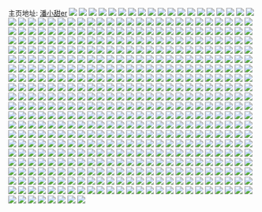 主页地址: [潘小甜er](https://weibo.com/u/5399020133) 
![](https://wx4.sinaimg.cn/mw2000/005TnJLTly1h9kzdwdzquj316o1kw4qp.jpg) 
![](https://wx4.sinaimg.cn/mw2000/005TnJLTly1h9kzbbnga6j321m21me83.jpg) 
![](https://wx4.sinaimg.cn/mw2000/005TnJLTly1h9kzdpvjz6j32571it7wj.jpg) 
![](https://wx4.sinaimg.cn/mw2000/005TnJLTly1h9kzcbu5i9j32031gtkjm.jpg) 
![](https://wx4.sinaimg.cn/mw2000/005TnJLTly1h9kz6komanj32yo1o07wi.jpg) 
![](https://wx4.sinaimg.cn/mw2000/005TnJLTly1h9kz9q8w9uj31ns1ns1kz.jpg) 
![](https://wx4.sinaimg.cn/mw2000/005TnJLTly1h9kz752svxj32yo1o0u0y.jpg) 
![](https://wx4.sinaimg.cn/mw2000/005TnJLTly1h9kz7ixnx0j32ph1iye82.jpg) 
![](https://wx4.sinaimg.cn/mw2000/005TnJLTly1h9kze3l0muj31mc25s1kx.jpg) 
![](https://wx4.sinaimg.cn/mw2000/005TnJLTly1h8ppavz1p6j31nj25yhdt.jpg) 
![](https://wx4.sinaimg.cn/mw2000/005TnJLTly1h8ppc4zzj4j31mc24y7wi.jpg) 
![](https://wx4.sinaimg.cn/mw2000/005TnJLTly1h8ppdkrw39j31mc25shdu.jpg) 
![](https://wx4.sinaimg.cn/mw2000/005TnJLTly1h8ppf0y4plj31jf2137wi.jpg) 
![](https://wx4.sinaimg.cn/mw2000/005TnJLTly1h7ryq3txh1j30mn0u444x.jpg) 
![](https://wx4.sinaimg.cn/mw2000/005TnJLTly1h6zfvh6uixj31mc25sqv5.jpg) 
![](https://wx4.sinaimg.cn/mw2000/005TnJLTly1h6zfvqr54ej30wi14mwel.jpg) 
![](https://wx4.sinaimg.cn/mw2000/005TnJLTly1h6zfvihvpyj30we15qjxv.jpg) 
![](https://wx4.sinaimg.cn/mw2000/005TnJLTly1h6zfvjrsv1j30uy159wl9.jpg) 
![](https://wx4.sinaimg.cn/mw2000/005TnJLTly1h6zfzs1padj31yc1m4x6p.jpg) 
![](https://wx4.sinaimg.cn/mw2000/005TnJLTly1h6zfvq4p93j31m72301kx.jpg) 
![](https://wx4.sinaimg.cn/mw2000/005TnJLTly1h6x03zdm3pj31mc25sgwu.jpg) 
![](https://wx4.sinaimg.cn/mw2000/005TnJLTly1h6x03nmjpdj32801o01ky.jpg) 
![](https://wx4.sinaimg.cn/mw2000/005TnJLTly1h6x04q42coj31mv1wxqv5.jpg) 
![](https://wx4.sinaimg.cn/mw2000/005TnJLTly1h6x04uue5oj31mc25snkc.jpg) 
![](https://wx4.sinaimg.cn/mw2000/005TnJLTly1h6rs5o6fdfj30zk12ygv6.jpg) 
![](https://wx4.sinaimg.cn/mw2000/005TnJLTly1h6rs5najakj31j32007dy.jpg) 
![](https://wx4.sinaimg.cn/mw2000/005TnJLTly1h54wvd4aorj31o029i4qr.jpg) 
![](https://wx4.sinaimg.cn/mw2000/005TnJLTly1h4q1b3h385j30u11hcqlm.jpg) 
![](https://wx4.sinaimg.cn/mw2000/005TnJLTly1h4q1ak3gyij30u01hck3p.jpg) 
![](https://wx4.sinaimg.cn/mw2000/005TnJLTly1h2p4ew55osj30u0140wq4.jpg) 
![](https://wx4.sinaimg.cn/mw2000/005TnJLTly1h2p4ex0f1oj31o023anpd.jpg) 
![](https://wx4.sinaimg.cn/mw2000/005TnJLTly1h2diesanv4j31hc0u0duu.jpg) 
![](https://wx4.sinaimg.cn/mw2000/005TnJLTly1h2dietzruuj30nv0x1tho.jpg) 
![](https://wx4.sinaimg.cn/mw2000/005TnJLTly1h1ivla5o67j31o02aynpd.jpg) 
![](https://wx4.sinaimg.cn/mw2000/005TnJLTly1h1ivlbtfnyj30tr17bwmn.jpg) 
![](https://wx4.sinaimg.cn/mw2000/005TnJLTly1h18e3hvx45j31jj1u07wh.jpg) 
![](https://wx4.sinaimg.cn/mw2000/005TnJLTly1h18e3g6v6jj31mf1k24qp.jpg) 
![](https://wx4.sinaimg.cn/mw2000/005TnJLTly1h108wp9s59j31mc25sb29.jpg) 
![](https://wx4.sinaimg.cn/mw2000/005TnJLTly1h0ui9v19sqj31h31suqv5.jpg) 
![](https://wx4.sinaimg.cn/mw2000/005TnJLTly1h0qmczfn7aj31mc25shdt.jpg) 
![](https://wx4.sinaimg.cn/mw2000/005TnJLTly1h0n0cjy8ofj31lo25s1kx.jpg) 
![](https://wx4.sinaimg.cn/mw2000/005TnJLTly1h0n0cp8a3sj31lw25s4oo.jpg) 
![](https://wx4.sinaimg.cn/mw2000/005TnJLTly1h0k49zfiiqj31mc25s1kx.jpg) 
![](https://wx4.sinaimg.cn/mw2000/005TnJLTly1h0k49t0ze9j31mc24kb29.jpg) 
![](https://wx4.sinaimg.cn/mw2000/005TnJLTly1h0jpnxynrvj30sg0lcjx5.jpg) 
![](https://wx4.sinaimg.cn/mw2000/005TnJLTly1gyqzqr3dldj31o0280kjl.jpg) 
![](https://wx4.sinaimg.cn/mw2000/005TnJLTly1gxznf5vaxkj31mc25shdt.jpg) 
![](https://wx4.sinaimg.cn/mw2000/005TnJLTly1gxznece7rvj31o0280b29.jpg) 
![](https://wx4.sinaimg.cn/mw2000/005TnJLTly1gxgszfjrr0j31mc25se81.jpg) 
![](https://wx4.sinaimg.cn/mw2000/005TnJLTly1gx4041pgdzj31mc25sb29.jpg) 
![](https://wx4.sinaimg.cn/mw2000/005TnJLTly1gx404azl8xj31mc25sb29.jpg) 
![](https://wx4.sinaimg.cn/mw2000/005TnJLTly1gx404myhq0j31o02804qq.jpg) 
![](https://wx4.sinaimg.cn/mw2000/005TnJLTly1gx403u2378j31o024lu0x.jpg) 
![](https://wx4.sinaimg.cn/mw2000/005TnJLTly1gwzeklg4sdj30ty1bw781.jpg) 
![](https://wx4.sinaimg.cn/mw2000/005TnJLTly1gwzekp13h3j31o0280b2a.jpg) 
![](https://wx4.sinaimg.cn/mw2000/005TnJLTly1gwzekrqmk8j32yo1o0u0y.jpg) 
![](https://wx4.sinaimg.cn/mw2000/005TnJLTly1gwzekvml0cj32yo1o0qv6.jpg) 
![](https://wx4.sinaimg.cn/mw2000/005TnJLTly1gw4bjipsu4j31o0280u0x.jpg) 
![](https://wx4.sinaimg.cn/mw2000/005TnJLTly1gw4bjfynupj326b1ki7wi.jpg) 
![](https://wx4.sinaimg.cn/mw2000/005TnJLTly1gvp7kvxkuqj61o01o04qp02.jpg) 
![](https://wx4.sinaimg.cn/mw2000/005TnJLTly1gvp7ltypq2j60u00fotal02.jpg) 
![](https://wx4.sinaimg.cn/mw2000/005TnJLTly1gv5gcuw9udj61mc25s7wh02.jpg) 
![](https://wx4.sinaimg.cn/mw2000/005TnJLTly1gv5gcvopqhj61mc25se8102.jpg) 
![](https://wx4.sinaimg.cn/mw2000/005TnJLTly1gv5gcwp9syj624x1mw1ky02.jpg) 
![](https://wx4.sinaimg.cn/mw2000/005TnJLTly1gv5gcu5gh8j60u00u0dky02.jpg) 
![](https://wx4.sinaimg.cn/mw2000/005TnJLTgy1guuyqio188j60u0140agb02.jpg) 
![](https://wx4.sinaimg.cn/mw2000/005TnJLTgy1guuyqkw3f4j61400u011u02.jpg) 
![](https://wx4.sinaimg.cn/mw2000/005TnJLTgy1guuyqn9qnjj60u00xm49202.jpg) 
![](https://wx4.sinaimg.cn/mw2000/005TnJLTgy1guuyqrk605j60u012x46202.jpg) 
![](https://wx4.sinaimg.cn/mw2000/005TnJLTgy1guuyqg244zj61400u0gxt02.jpg) 
![](https://wx4.sinaimg.cn/mw2000/005TnJLTgy1guuyqxabw5j60u00u07d102.jpg) 
![](https://wx4.sinaimg.cn/mw2000/005TnJLTgy1guuyqpz9ztj60u0140tk102.jpg) 
![](https://wx4.sinaimg.cn/mw2000/005TnJLTgy1guuyqttzdgj60u00u013902.jpg) 
![](https://wx4.sinaimg.cn/mw2000/005TnJLTgy1guuyqy7iodj60rt0rtabe02.jpg) 
![](https://wx4.sinaimg.cn/mw2000/005TnJLTly1gujd2bhanlj61gr1ypb2902.jpg) 
![](https://wx4.sinaimg.cn/mw2000/005TnJLTly1gudwmk27l4j61o02804qq02.jpg) 
![](https://wx4.sinaimg.cn/mw2000/005TnJLTly1gudwmltokgj60u01607e502.jpg) 
![](https://wx4.sinaimg.cn/mw2000/005TnJLTly1gudwmw6agzj61o0280b2a02.jpg) 
![](https://wx4.sinaimg.cn/mw2000/005TnJLTly1gudwmq5g1gj61o01o0u0x02.jpg) 
![](https://wx4.sinaimg.cn/mw2000/005TnJLTly1gudwmueo2kj62801o01ky02.jpg) 
![](https://wx4.sinaimg.cn/mw2000/005TnJLTly1gudwmziz0fj61400ty44c02.jpg) 
![](https://wx4.sinaimg.cn/mw2000/005TnJLTly1gudwu3oi4bj60u0140wre02.jpg) 
![](https://wx4.sinaimg.cn/mw2000/005TnJLTly1gudwmo4zl3j61o01m6x6p02.jpg) 
![](https://wx4.sinaimg.cn/mw2000/005TnJLTly1gudwmsgswhj61o01qzu0x02.jpg) 
![](https://wx4.sinaimg.cn/mw2000/005TnJLTly1gudx107q7sj614s14s1kx02.jpg) 
![](https://wx4.sinaimg.cn/mw2000/005TnJLTly1gudwmyzi3cj61o022p1ky02.jpg) 
![](https://wx4.sinaimg.cn/mw2000/005TnJLTly1gudwmhs6mbg60940944qs02.jpg) 
![](https://wx4.sinaimg.cn/mw2000/005TnJLTly1gtr41jhid0j61mp1jyb2902.jpg) 
![](https://wx4.sinaimg.cn/mw2000/005TnJLTly1gtpwagebncj324w1lo4qq.jpg) 
![](https://wx4.sinaimg.cn/mw2000/005TnJLTly1gtpwaal7u4j62xz23lhdv02.jpg) 
![](https://wx4.sinaimg.cn/mw2000/005TnJLTly1gtpwadcer5j61mc25skjl02.jpg) 
![](https://wx4.sinaimg.cn/mw2000/005TnJLTly1gtpwai124lj31vw1ev7wh.jpg) 
![](https://wx4.sinaimg.cn/mw2000/005TnJLTly1gtizij1sq5j31o01o07wh.jpg) 
![](https://wx4.sinaimg.cn/mw2000/005TnJLTly1gtizilqe34j31o01o0b29.jpg) 
![](https://wx4.sinaimg.cn/mw2000/005TnJLTly1gtiziqhuf2j31o0280x6q.jpg) 
![](https://wx4.sinaimg.cn/mw2000/005TnJLTly1gtiziv7d0mj31ke1keqv5.jpg) 
![](https://wx4.sinaimg.cn/mw2000/005TnJLTly1gtiziruw9ej317417c1df.jpg) 
![](https://wx4.sinaimg.cn/mw2000/005TnJLTly1gtf8fbwmd8j31hw22kkjl.jpg) 
![](https://wx4.sinaimg.cn/mw2000/005TnJLTly1gtf8ezilkgj31mc25shdt.jpg) 
![](https://wx4.sinaimg.cn/mw2000/005TnJLTly1gtf8f7dljsj31o023okjl.jpg) 
![](https://wx4.sinaimg.cn/mw2000/005TnJLTly1gtf8er6syvj31o0280qv5.jpg) 
![](https://wx4.sinaimg.cn/mw2000/005TnJLTly1gtcyctty05j323e1mte81.jpg) 
![](https://wx4.sinaimg.cn/mw2000/005TnJLTly1gtcycmayxfj32801o0x6p.jpg) 
![](https://wx4.sinaimg.cn/mw2000/005TnJLTly1gtcycaiuamj31o01rm7wh.jpg) 
![](https://wx4.sinaimg.cn/mw2000/005TnJLTly1gstdq6g0slj31mc25snpd.jpg) 
![](https://wx4.sinaimg.cn/mw2000/005TnJLTly1gsppu0gqamj61ld25zqv502.jpg) 
![](https://wx4.sinaimg.cn/mw2000/005TnJLTly1gsk81uax89j31mc25shdt.jpg) 
![](https://wx4.sinaimg.cn/mw2000/005TnJLTly1gs7iq9sz4lj32402tcnpd.jpg) 
![](https://wx4.sinaimg.cn/mw2000/005TnJLTly1gs7iqb5c7nj32402vdu0x.jpg) 
![](https://wx4.sinaimg.cn/mw2000/005TnJLTly1gs7iq8lxndj31w02iou0x.jpg) 
![](https://wx4.sinaimg.cn/mw2000/005TnJLTly1gs6vq9i8zcj31o01o0kis.jpg) 
![](https://wx4.sinaimg.cn/mw2000/005TnJLTly1grsgdkawpuj325s1mce81.jpg) 
![](https://wx4.sinaimg.cn/mw2000/005TnJLTly1grgxxqhoq0j31mc25s4qq.jpg) 
![](https://wx4.sinaimg.cn/mw2000/005TnJLTly1grgxxmurj4j31lu1zi1kx.jpg) 
![](https://wx4.sinaimg.cn/mw2000/005TnJLTly1grdfv7riwzj32bc1qiqo2.jpg) 
![](https://wx4.sinaimg.cn/mw2000/005TnJLTly1grdfvbajoxj32w4263wus.jpg) 
![](https://wx4.sinaimg.cn/mw2000/005TnJLTly1grdfv3xkn1j61o0281kjl02.jpg) 
![](https://wx4.sinaimg.cn/mw2000/005TnJLTly1grdfvo5zwuj31o0280x6p.jpg) 
![](https://wx4.sinaimg.cn/mw2000/005TnJLTly1grdfw1pnhyj32801o0e82.jpg) 
![](https://wx4.sinaimg.cn/mw2000/005TnJLTly1grdfwg1o7sj31o0280kjm.jpg) 
![](https://wx4.sinaimg.cn/mw2000/005TnJLTly1gr8tldmxotj32bb2rzkjm.jpg) 
![](https://wx4.sinaimg.cn/mw2000/005TnJLTly1gr8tlc2ighj31mc25sb29.jpg) 
![](https://wx4.sinaimg.cn/mw2000/005TnJLTly1gr8tlf2cvrj31mc25sb29.jpg) 
![](https://wx4.sinaimg.cn/mw2000/005TnJLTly1gr8tlgkc7lj31mc25shdt.jpg) 
![](https://wx4.sinaimg.cn/mw2000/005TnJLTly1gr7et9cku2j33402c0qv5.jpg) 
![](https://wx4.sinaimg.cn/mw2000/005TnJLTly1gr7ete6gx0j33402c01ky.jpg) 
![](https://wx4.sinaimg.cn/mw2000/005TnJLTly1gr5dgjk7coj30wi1kmtlt.jpg) 
![](https://wx4.sinaimg.cn/mw2000/005TnJLTly1gqp7jf8dusj33402c01ky.jpg) 
![](https://wx4.sinaimg.cn/mw2000/005TnJLTly1gqp7iqqg0ij32nx1ypngl.jpg) 
![](https://wx4.sinaimg.cn/mw2000/005TnJLTly1gqp7j1o6ddj33402c0x6p.jpg) 
![](https://wx4.sinaimg.cn/mw2000/005TnJLTly1gqiab63ls6j32172noqv5.jpg) 
![](https://wx4.sinaimg.cn/mw2000/005TnJLTly1gqiab92yq0j30sg0sgwle.jpg) 
![](https://wx4.sinaimg.cn/mw2000/005TnJLTly1gqiaauyhk6j30ms0mq77w.jpg) 
![](https://wx4.sinaimg.cn/mw2000/005TnJLTly1gq8zczp6utj31la23fu0x.jpg) 
![](https://wx4.sinaimg.cn/mw2000/005TnJLTly1gq8zd14n9hj30u00u0n28.jpg) 
![](https://wx4.sinaimg.cn/mw2000/005TnJLTly1gq8zcq87ezj31o01o0u0x.jpg) 
![](https://wx4.sinaimg.cn/mw2000/005TnJLTly1gq3djd71yzj32z41w2kjl.jpg) 
![](https://wx4.sinaimg.cn/mw2000/005TnJLTly1gq3dk2u7mej31mc25se81.jpg) 
![](https://wx4.sinaimg.cn/mw2000/005TnJLTly1gq3djg30gaj32wg1noe81.jpg) 
![](https://wx4.sinaimg.cn/mw2000/005TnJLTly1gq3djamrn3j33402c04qq.jpg) 
![](https://wx4.sinaimg.cn/mw2000/005TnJLTly1gq3djh0wlvj30wi0rhjrn.jpg) 
![](https://wx4.sinaimg.cn/mw2000/005TnJLTly1gq3djiwwpbj32z41vye81.jpg) 
![](https://wx4.sinaimg.cn/mw2000/005TnJLTly1gq3djn4wtij33402c0hdt.jpg) 
![](https://wx4.sinaimg.cn/mw2000/005TnJLTly1gq3dk0str2j31mc25sx6p.jpg) 
![](https://wx4.sinaimg.cn/mw2000/005TnJLTly1gq3dk3y7rkj31kt1kt1kx.jpg) 
![](https://wx4.sinaimg.cn/mw2000/005TnJLTly1gq2woxviihj30tu103wl5.jpg) 
![](https://wx4.sinaimg.cn/mw2000/005TnJLTly1gpx0wrc227j32801o07wi.jpg) 
![](https://wx4.sinaimg.cn/mw2000/005TnJLTly1gpx0x6yaz7j32801o0x6q.jpg) 
![](https://wx4.sinaimg.cn/mw2000/005TnJLTly1gpx0xjxaocj32801o0kjm.jpg) 
![](https://wx4.sinaimg.cn/mw2000/005TnJLTly1gpkrsboiflj31mc25s1kx.jpg) 
![](https://wx4.sinaimg.cn/mw2000/005TnJLTly1gpgyh3gto1j31hp1zz7wh.jpg) 
![](https://wx4.sinaimg.cn/mw2000/005TnJLTly1gpgygvnwu1j30wi1yck2o.jpg) 
![](https://wx4.sinaimg.cn/mw2000/005TnJLTly1gpbnfrmsr1j31o0280hdt.jpg) 
![](https://wx4.sinaimg.cn/mw2000/005TnJLTly1gpbnfowod9j30rv0ulwjj.jpg) 
![](https://wx4.sinaimg.cn/mw2000/005TnJLTly1gpbnfsxh5vj31o0280qv5.jpg) 
![](https://wx4.sinaimg.cn/mw2000/005TnJLTly1gpbnfok416j30r60t47cb.jpg) 
![](https://wx4.sinaimg.cn/mw2000/005TnJLTly1gpbnfurjprj31kj1ine81.jpg) 
![](https://wx4.sinaimg.cn/mw2000/005TnJLTly1gpbnfo4gqtj30t30sjgvc.jpg) 
![](https://wx4.sinaimg.cn/mw2000/005TnJLTly1gpbnftsfkoj31ie1m47wh.jpg) 
![](https://wx4.sinaimg.cn/mw2000/005TnJLTly1gpbnfpfqxxj31yt2bb7wh.jpg) 
![](https://wx4.sinaimg.cn/mw2000/005TnJLTly1gpbnfvkeb5j31it1nzb29.jpg) 
![](https://wx4.sinaimg.cn/mw2000/005TnJLTly1gp7olyjlk2j31mc25shdt.jpg) 
![](https://wx4.sinaimg.cn/mw2000/005TnJLTly1gp7olzw65ej33402c0hdu.jpg) 
![](https://wx4.sinaimg.cn/mw2000/005TnJLTly1gp7olz1qbpj30wh1ljtpu.jpg) 
![](https://wx4.sinaimg.cn/mw2000/005TnJLTly1gp3d9buifbj31o0233b29.jpg) 
![](https://wx4.sinaimg.cn/mw2000/005TnJLTly1gp3d9anzybj32yo1o0x6q.jpg) 
![](https://wx4.sinaimg.cn/mw2000/005TnJLTly1gp1t910nddj30wi1ebqec.jpg) 
![](https://wx4.sinaimg.cn/mw2000/005TnJLTly1gozhk0x0eij31o01o0x6p.jpg) 
![](https://wx4.sinaimg.cn/mw2000/005TnJLTly1gozhk29dqvj31o01o0qv5.jpg) 
![](https://wx4.sinaimg.cn/mw2000/005TnJLTly1goycn8y7r7j31o01o07wi.jpg) 
![](https://wx4.sinaimg.cn/mw2000/005TnJLTly1goycnanp9jj31o01o0b2a.jpg) 
![](https://wx4.sinaimg.cn/mw2000/005TnJLTly1goswnhaiq9j31400u07hp.jpg) 
![](https://wx4.sinaimg.cn/mw2000/005TnJLTly1goswnjc66oj30u00u07dj.jpg) 
![](https://wx4.sinaimg.cn/mw2000/005TnJLTly1goswnjtw15j31400u0n9g.jpg) 
![](https://wx4.sinaimg.cn/mw2000/005TnJLTly1goswnivqb8j31o02801ky.jpg) 
![](https://wx4.sinaimg.cn/mw2000/005TnJLTly1goswnkrcrjj31mc24je81.jpg) 
![](https://wx4.sinaimg.cn/mw2000/005TnJLTly1goswngom5cj31kt23se81.jpg) 
![](https://wx4.sinaimg.cn/mw2000/005TnJLTly1go2hfx6yddj31ka1kab2a.jpg) 
![](https://wx4.sinaimg.cn/mw2000/005TnJLTly1go2hftg7s8j31o01o0x6q.jpg) 
![](https://wx4.sinaimg.cn/mw2000/005TnJLTly1go2hfotemyj31mx1mxx6p.jpg) 
![](https://wx4.sinaimg.cn/mw2000/005TnJLTly1go2hg0lmauj30tv117gz3.jpg) 
![](https://wx4.sinaimg.cn/mw2000/005TnJLTly1go2hg2oa1gj31jk1epqtq.jpg) 
![](https://wx4.sinaimg.cn/mw2000/005TnJLTly1go2hfzgrbjj31o01o07wh.jpg) 
![](https://wx4.sinaimg.cn/mw2000/005TnJLTly1go1vhdckbrj30u014045i.jpg) 
![](https://wx4.sinaimg.cn/mw2000/005TnJLTly1gnyghopo6vj31o01o04qq.jpg) 
![](https://wx4.sinaimg.cn/mw2000/005TnJLTly1gnxp67hkq4j33402c0k6q.jpg) 
![](https://wx4.sinaimg.cn/mw2000/005TnJLTly1gnxp69cmrzj30vc15snbs.jpg) 
![](https://wx4.sinaimg.cn/mw2000/005TnJLTly1gnxp66hu22j30tz11dtph.jpg) 
![](https://wx4.sinaimg.cn/mw2000/005TnJLTly1gnxp6bzqz7j33402c0x6p.jpg) 
![](https://wx4.sinaimg.cn/mw2000/005TnJLTly1gnudz4z7esj31o01o0kjm.jpg) 
![](https://wx4.sinaimg.cn/mw2000/005TnJLTly1gnudyztkx7j30uj0moaoo.jpg) 
![](https://wx4.sinaimg.cn/mw2000/005TnJLTly1gnudzauczuj31o0280u0y.jpg) 
![](https://wx4.sinaimg.cn/mw2000/005TnJLTly1gnu853opxsj32c03404qr.jpg) 
![](https://wx4.sinaimg.cn/mw2000/005TnJLTly1gnu84q1m7sj32c03404qr.jpg) 
![](https://wx4.sinaimg.cn/mw2000/005TnJLTly1gnu850n75tj32c0340u0x.jpg) 
![](https://wx4.sinaimg.cn/mw2000/005TnJLTly1gnu84sxbczj32c03401ky.jpg) 
![](https://wx4.sinaimg.cn/mw2000/005TnJLTly1gnu854vdvgj32ws26c4qq.jpg) 
![](https://wx4.sinaimg.cn/mw2000/005TnJLTly1gnu84va4w8j32c0340hdt.jpg) 
![](https://wx4.sinaimg.cn/mw2000/005TnJLTly1gnu84y2thaj333y26de82.jpg) 
![](https://wx4.sinaimg.cn/mw2000/005TnJLTly1gnu85d1i3ij32801o0npe.jpg) 
![](https://wx4.sinaimg.cn/mw2000/005TnJLTly1gnu855pduwj30ri0llq3m.jpg) 
![](https://wx4.sinaimg.cn/mw2000/005TnJLTly1gntuquhyswj33402c0npe.jpg) 
![](https://wx4.sinaimg.cn/mw2000/005TnJLTly1gntuqwst1dj33402c0e82.jpg) 
![](https://wx4.sinaimg.cn/mw2000/005TnJLTly1gntuqz7doej30u00xx0z5.jpg) 
![](https://wx4.sinaimg.cn/mw2000/005TnJLTly1gntur0d0s7j32801o0e82.jpg) 
![](https://wx4.sinaimg.cn/mw2000/005TnJLTly1gntur1by30j33402c01kx.jpg) 
![](https://wx4.sinaimg.cn/mw2000/005TnJLTly1gntur4rb9uj33402c07wi.jpg) 
![](https://wx4.sinaimg.cn/mw2000/005TnJLTly1gntur80hwjj33402c0b2a.jpg) 
![](https://wx4.sinaimg.cn/mw2000/005TnJLTly1gnturabogsj33402c0e82.jpg) 
![](https://wx4.sinaimg.cn/mw2000/005TnJLTly1gnturco3xgj30u0140488.jpg) 
![](https://wx4.sinaimg.cn/mw2000/005TnJLTly1gnqzu8wh01j32c0340hbv.jpg) 
![](https://wx4.sinaimg.cn/mw2000/005TnJLTly1gnr01rtvykj30tz0iqgrz.jpg) 
![](https://wx4.sinaimg.cn/mw2000/005TnJLTgy1gnpg6m46qwj33402c0kjm.jpg) 
![](https://wx4.sinaimg.cn/mw2000/005TnJLTgy1gnpg6kohqzj30vc15stma.jpg) 
![](https://wx4.sinaimg.cn/mw2000/005TnJLTgy1gnpg6qvxphj33402c0kjl.jpg) 
![](https://wx4.sinaimg.cn/mw2000/005TnJLTgy1gnpgdzrpuej32801o07wi.jpg) 
![](https://wx4.sinaimg.cn/mw2000/005TnJLTgy1gnpgdyextpj32801o07wi.jpg) 
![](https://wx4.sinaimg.cn/mw2000/005TnJLTgy1gnpgdx61g4j32801o07wi.jpg) 
![](https://wx4.sinaimg.cn/mw2000/005TnJLTgy1gnpge0u927j32801o0b2a.jpg) 
![](https://wx4.sinaimg.cn/mw2000/005TnJLTgy1gnpg6l4xh4j30vc13zk2i.jpg) 
![](https://wx4.sinaimg.cn/mw2000/005TnJLTgy1gnpgil57wej33402c0x6p.jpg) 
![](https://wx4.sinaimg.cn/mw2000/005TnJLTgy1gnom19k0dxj33402c04qq.jpg) 
![](https://wx4.sinaimg.cn/mw2000/005TnJLTgy1gnom17sqy5j322x1kq4qr.jpg) 
![](https://wx4.sinaimg.cn/mw2000/005TnJLTgy1gnom15k78oj31o0280x6p.jpg) 
![](https://wx4.sinaimg.cn/mw2000/005TnJLTgy1gnom16dly2j321c1ndnpd.jpg) 
![](https://wx4.sinaimg.cn/mw2000/005TnJLTgy1gno4iuua18j30vc15stq3.jpg) 
![](https://wx4.sinaimg.cn/mw2000/005TnJLTgy1gno4itf8wnj31o02807wi.jpg) 
![](https://wx4.sinaimg.cn/mw2000/005TnJLTgy1gno4iw60zdj32yb2ddb2a.jpg) 
![](https://wx4.sinaimg.cn/mw2000/005TnJLTly1gnjtxzxz5kj30vc15s4ib.jpg) 
![](https://wx4.sinaimg.cn/mw2000/005TnJLTly1gnjtylw275j33402c07wk.jpg) 
![](https://wx4.sinaimg.cn/mw2000/005TnJLTly1gnjtymdz8nj30vc15s19p.jpg) 
![](https://wx4.sinaimg.cn/mw2000/005TnJLTly1gnjtynnhiyj33402c0qv6.jpg) 
![](https://wx4.sinaimg.cn/mw2000/005TnJLTly1gnjtykg8bmj325a1iu4qq.jpg) 
![](https://wx4.sinaimg.cn/mw2000/005TnJLTly1gnjtyjd7r7j32801o0hdv.jpg) 
![](https://wx4.sinaimg.cn/mw2000/005TnJLTgy1gne4tntqv8j33402c0e84.jpg) 
![](https://wx4.sinaimg.cn/mw2000/005TnJLTgy1gne4tr2p0sj31mc25sb2a.jpg) 
![](https://wx4.sinaimg.cn/mw2000/005TnJLTgy1gne4tsunxyj32801o0b2a.jpg) 
![](https://wx4.sinaimg.cn/mw2000/005TnJLTgy1gne4trsyfmj32801o0npd.jpg) 
![](https://wx4.sinaimg.cn/mw2000/005TnJLTgy1gndoikzbuvj33402c0hdv.jpg) 
![](https://wx4.sinaimg.cn/mw2000/005TnJLTgy1gndoj0ju29j31mc25s4qq.jpg) 
![](https://wx4.sinaimg.cn/mw2000/005TnJLTgy1gndoiopvohj33402c0e83.jpg) 
![](https://wx4.sinaimg.cn/mw2000/005TnJLTgy1gndois1lsfj32801o0npe.jpg) 
![](https://wx4.sinaimg.cn/mw2000/005TnJLTgy1gndoisj1dwj30u01sygn0.jpg) 
![](https://wx4.sinaimg.cn/mw2000/005TnJLTgy1gndoij5uquj32801o0b2a.jpg) 
![](https://wx4.sinaimg.cn/mw2000/005TnJLTgy1gnbur2zldjj31mc25sqv5.jpg) 
![](https://wx4.sinaimg.cn/mw2000/005TnJLTgy1gnbur4nqamj32801o0b2a.jpg) 
![](https://wx4.sinaimg.cn/mw2000/005TnJLTgy1gnbib4lqaaj33402c01ky.jpg) 
![](https://wx4.sinaimg.cn/mw2000/005TnJLTgy1gnbib8y95hj32yk297u0z.jpg) 
![](https://wx4.sinaimg.cn/mw2000/005TnJLTgy1gnbib1d1k4j32842bzu0x.jpg) 
![](https://wx4.sinaimg.cn/mw2000/005TnJLTgy1gnatx6fi09j32801o04qq.jpg) 
![](https://wx4.sinaimg.cn/mw2000/005TnJLTgy1gnatxbauduj32801o0hdu.jpg) 
![](https://wx4.sinaimg.cn/mw2000/005TnJLTgy1gnatx4uan8j31lm20z4qq.jpg) 
![](https://wx4.sinaimg.cn/mw2000/005TnJLTgy1gnatx92r0nj32801o0kjm.jpg) 
![](https://wx4.sinaimg.cn/mw2000/005TnJLTgy1gn8zcm9o25j33402c01kx.jpg) 
![](https://wx4.sinaimg.cn/mw2000/005TnJLTgy1gn8zcjr58dj33402c0u0x.jpg) 
![](https://wx4.sinaimg.cn/mw2000/005TnJLTgy1gn8zcogk9yj33402c07wi.jpg) 
![](https://wx4.sinaimg.cn/mw2000/005TnJLTgy1gn8zcqeuuvj31ji1jiu0y.jpg) 
![](https://wx4.sinaimg.cn/mw2000/005TnJLTgy1gn2rsdf042j328b1o8hdt.jpg) 
![](https://wx4.sinaimg.cn/mw2000/005TnJLTgy1gn2rsfhohlj31ng2h6u0y.jpg) 
![](https://wx4.sinaimg.cn/mw2000/005TnJLTgy1gn2rsc67u6j31gg1gg7qd.jpg) 
![](https://wx4.sinaimg.cn/mw2000/005TnJLTgy1gn2rshsueej32yg2b2b2c.jpg) 
![](https://wx4.sinaimg.cn/mw2000/005TnJLTgy1gn2rsl8krvj33402c01l1.jpg) 
![](https://wx4.sinaimg.cn/mw2000/005TnJLTgy1gn2rsnbogrj32zl2bnx6q.jpg) 
![](https://wx4.sinaimg.cn/mw2000/005TnJLTgy1gn2rsq12tgj30wi1yckjq.jpg) 
![](https://wx4.sinaimg.cn/mw2000/005TnJLTgy1gn2rsqqvdwj30sn0p077m.jpg) 
![](https://wx4.sinaimg.cn/mw2000/005TnJLTgy1gn2rsr7nxij30u00u0769.jpg) 
![](https://wx4.sinaimg.cn/mw2000/005TnJLTgy1gn0fq0hk32j31mc25su0y.jpg) 
![](https://wx4.sinaimg.cn/mw2000/005TnJLTgy1gn0fq4bstoj33402c07wj.jpg) 
![](https://wx4.sinaimg.cn/mw2000/005TnJLTgy1gn0fpplk5fj330h2ae7wk.jpg) 
![](https://wx4.sinaimg.cn/mw2000/005TnJLTgy1gn0fpyfgy4j33402c0qv7.jpg) 
![](https://wx4.sinaimg.cn/mw2000/005TnJLTgy1gn0fps5lt1j33402c07wl.jpg) 
![](https://wx4.sinaimg.cn/mw2000/005TnJLTgy1gn0fptfm6oj31d72m4kjl.jpg) 
![](https://wx4.sinaimg.cn/mw2000/005TnJLTgy1gn0fpvmm54j33402c0e82.jpg) 
![](https://wx4.sinaimg.cn/mw2000/005TnJLTgy1gn0fpmisvoj32c0340qv5.jpg) 
![](https://wx4.sinaimg.cn/mw2000/005TnJLTgy1gn0fq2bk5gj33402c04qr.jpg) 
![](https://wx4.sinaimg.cn/mw2000/005TnJLTgy1gmwlyvslfkj31o02807wj.jpg) 
![](https://wx4.sinaimg.cn/mw2000/005TnJLTgy1gmwlz0jy6xj33402c0hdt.jpg) 
![](https://wx4.sinaimg.cn/mw2000/005TnJLTgy1gmwlzd9s3xj33402c01kz.jpg) 
![](https://wx4.sinaimg.cn/mw2000/005TnJLTgy1gmwlzh7vouj32qc2161kx.jpg) 
![](https://wx4.sinaimg.cn/mw2000/005TnJLTgy1gmwlziz6bej33402c04qp.jpg) 
![](https://wx4.sinaimg.cn/mw2000/005TnJLTgy1gmwlyl2kg1j31mc25shdu.jpg) 
![](https://wx4.sinaimg.cn/mw2000/005TnJLTgy1gmunjh3szqj330m28z4qr.jpg) 
![](https://wx4.sinaimg.cn/mw2000/005TnJLTgy1gmunjvkkfsj33402c0hdx.jpg) 
![](https://wx4.sinaimg.cn/mw2000/005TnJLTgy1gmunk4sd2kj32uf23dn9i.jpg) 
![](https://wx4.sinaimg.cn/mw2000/005TnJLTgy1gmunjm2cxpj33402c0npg.jpg) 
![](https://wx4.sinaimg.cn/mw2000/005TnJLTgy1gmunjb8upcj33402c01l0.jpg) 
![](https://wx4.sinaimg.cn/mw2000/005TnJLTgy1gmunjqvz3dj33402c0nph.jpg) 
![](https://wx4.sinaimg.cn/mw2000/005TnJLTgy1gmunk1i0dqj32z623a4qs.jpg) 
![](https://wx4.sinaimg.cn/mw2000/005TnJLTgy1gmunkeux88j33402c0qv6.jpg) 
![](https://wx4.sinaimg.cn/mw2000/005TnJLTgy1gmunjdupx1j31ge25sb2a.jpg) 
![](https://wx4.sinaimg.cn/mw2000/005TnJLTgy1gmtd985ss0j325s1fu4pf.jpg) 
![](https://wx4.sinaimg.cn/mw2000/005TnJLTgy1gmtd9736z2j334022ohdv.jpg) 
![](https://wx4.sinaimg.cn/mw2000/005TnJLTgy1gmtd99k6lbj325s1fu7wh.jpg) 
![](https://wx4.sinaimg.cn/mw2000/005TnJLTgy1gmtd9adm8yj32pf3401kx.jpg) 
![](https://wx4.sinaimg.cn/mw2000/005TnJLTgy1gmscsa9mpyj31qh2bbnpd.jpg) 
![](https://wx4.sinaimg.cn/mw2000/005TnJLTgy1gmscs3c5epj33333334qr.jpg) 
![](https://wx4.sinaimg.cn/mw2000/005TnJLTly1gmrj3cbmj0j32c0340hdu.jpg) 
![](https://wx4.sinaimg.cn/mw2000/005TnJLTly1gmn56mryvqj32io1w0b29.jpg) 
![](https://wx4.sinaimg.cn/mw2000/005TnJLTly1gmn56qnyomj32io1w0hdt.jpg) 
![](https://wx4.sinaimg.cn/mw2000/005TnJLTly1gml6ude1zkj31461461kx.jpg) 
![](https://wx4.sinaimg.cn/mw2000/005TnJLTly1gml6ug36noj31hc1z44qq.jpg) 
![](https://wx4.sinaimg.cn/mw2000/005TnJLTly1gmk4v3atuzj32pc21bkjl.jpg) 
![](https://wx4.sinaimg.cn/mw2000/005TnJLTly1gmk4v4qdgcj32io1sob29.jpg) 
![](https://wx4.sinaimg.cn/mw2000/005TnJLTly1gmk4v6gb52j31up2iohdu.jpg) 
![](https://wx4.sinaimg.cn/mw2000/005TnJLTly1gmhx82xf11j32bc2b41ky.jpg) 
![](https://wx4.sinaimg.cn/mw2000/005TnJLTly1gmhx866xsxj33342bcqv6.jpg) 
![](https://wx4.sinaimg.cn/mw2000/005TnJLTly1gmhx80uq3lj32io1tqu0x.jpg) 
![](https://wx4.sinaimg.cn/mw2000/005TnJLTly1gmhx7zvxc7j32vo25khdt.jpg) 
![](https://wx4.sinaimg.cn/mw2000/005TnJLTly1gmhx84ralkj31hc1z4e82.jpg) 
![](https://wx4.sinaimg.cn/mw2000/005TnJLTly1gmhx811h0fj31w0230b29.jpg) 
![](https://wx4.sinaimg.cn/mw2000/005TnJLTly1gmhx8552a1j33342bce82.jpg) 
![](https://wx4.sinaimg.cn/mw2000/005TnJLTly1gmhx85qwkej329k30oqv6.jpg) 
![](https://wx4.sinaimg.cn/mw2000/005TnJLTly1gmhx870eclj33342bcx6q.jpg) 
![](https://wx4.sinaimg.cn/mw2000/005TnJLTly1gmex469kfrj32wz20n1ky.jpg) 
![](https://wx4.sinaimg.cn/mw2000/005TnJLTly1gmex9djn7rj32xe21ru0y.jpg) 
![](https://wx4.sinaimg.cn/mw2000/005TnJLTly1gmex9bfbcaj32bc334e83.jpg) 
![](https://wx4.sinaimg.cn/mw2000/005TnJLTly1gmex48pg7wj32io1w01kx.jpg) 
![](https://wx4.sinaimg.cn/mw2000/005TnJLTly1gmexbojr18j31jk0v9x6p.jpg) 
![](https://wx4.sinaimg.cn/mw2000/005TnJLTly1gmbz92kt7vj315e0xjk2h.jpg) 
![](https://wx4.sinaimg.cn/mw2000/005TnJLTly1gmbz9angm0j31up2io1ky.jpg) 
![](https://wx4.sinaimg.cn/mw2000/005TnJLTly1gmbz99z0s8j315o15ou0x.jpg) 
![](https://wx4.sinaimg.cn/mw2000/005TnJLTly1gmbz982tg3j32io1w0kjl.jpg) 
![](https://wx4.sinaimg.cn/mw2000/005TnJLTly1gmbz9amplsj31w02iob2a.jpg) 
![](https://wx4.sinaimg.cn/mw2000/005TnJLTly1gmbz99qknmj32io1w01kx.jpg) 
![](https://wx4.sinaimg.cn/mw2000/005TnJLTly1gmbz9ah1eaj31hc1z4x6p.jpg) 
![](https://wx4.sinaimg.cn/mw2000/005TnJLTly1gmbz9azigej315o15o1ky.jpg) 
![](https://wx4.sinaimg.cn/mw2000/005TnJLTly1gmbz9bj7bdj31w02fqqv6.jpg) 
![](https://wx4.sinaimg.cn/mw2000/005TnJLTgy1gm9tkhb8djj31t72f0b2a.jpg) 
![](https://wx4.sinaimg.cn/mw2000/005TnJLTgy1gm9tkn0f4mj32dz1phnpf.jpg) 
![](https://wx4.sinaimg.cn/mw2000/005TnJLTgy1gm9ts3bwsxj32io1w0x6r.jpg) 
![](https://wx4.sinaimg.cn/mw2000/005TnJLTgy1gm9tkp2pu0j315o15o4qp.jpg) 
![](https://wx4.sinaimg.cn/mw2000/005TnJLTgy1gm9tkt9yn3j33342bce82.jpg) 
![](https://wx4.sinaimg.cn/mw2000/005TnJLTgy1gm9tkxfehyj33342bcx6p.jpg) 
![](https://wx4.sinaimg.cn/mw2000/005TnJLTgy1gm97grvp5hj31ua2gr1kx.jpg) 
![](https://wx4.sinaimg.cn/mw2000/005TnJLTgy1gm97h6tzt0j33342bc1l0.jpg) 
![](https://wx4.sinaimg.cn/mw2000/005TnJLTgy1gm97h0idjjj33342bce83.jpg) 
![](https://wx4.sinaimg.cn/mw2000/005TnJLTgy1gm97i02prij33342bce83.jpg) 
![](https://wx4.sinaimg.cn/mw2000/005TnJLTgy1gm97hcmpv3j32bc3347wk.jpg) 
![](https://wx4.sinaimg.cn/mw2000/005TnJLTgy1gm97hjro09j33342bc7wj.jpg) 
![](https://wx4.sinaimg.cn/mw2000/005TnJLTgy1gm97gw0hoxj33342bcx6q.jpg) 
![](https://wx4.sinaimg.cn/mw2000/005TnJLTgy1gm97i23i0zj31400u0gop.jpg) 
![](https://wx4.sinaimg.cn/mw2000/005TnJLTgy1gm97gqcizfj316o1ky4qp.jpg) 
![](https://wx4.sinaimg.cn/mw2000/005TnJLTly1gm7jv1q1sqj32io1w0u0x.jpg) 
![](https://wx4.sinaimg.cn/mw2000/005TnJLTly1gm7jv1uj7wj315o15o1kx.jpg) 
![](https://wx4.sinaimg.cn/mw2000/005TnJLTly1gm7jv4ivxyj31ut2iob2b.jpg) 
![](https://wx4.sinaimg.cn/mw2000/005TnJLTly1gm7jv2mhyij32bc334kjm.jpg) 
![](https://wx4.sinaimg.cn/mw2000/005TnJLTly1gm7jv2zl05j32bc3341kz.jpg) 
![](https://wx4.sinaimg.cn/mw2000/005TnJLTly1gm7jv1jue0j324m1w0npd.jpg) 
![](https://wx4.sinaimg.cn/mw2000/005TnJLTly1gm7jv0pgpzj329x1qm4qq.jpg) 
![](https://wx4.sinaimg.cn/mw2000/005TnJLTly1gm7jv1oia1j31cw1cw7wh.jpg) 
![](https://wx4.sinaimg.cn/mw2000/005TnJLTly1gm7juzsx70j315811xqod.jpg) 
![](https://wx4.sinaimg.cn/mw2000/005TnJLTly1gm7jv2yqdij32io1w0e82.jpg) 
![](https://wx4.sinaimg.cn/mw2000/005TnJLTly1gm7jv25f42j315o15ohdt.jpg) 
![](https://wx4.sinaimg.cn/mw2000/005TnJLTgy1gm6c5fb4nmj31kw2dcx6r.jpg) 
![](https://wx4.sinaimg.cn/mw2000/005TnJLTgy1gm6c5etl3dj31kw2dc7wk.jpg) 
![](https://wx4.sinaimg.cn/mw2000/005TnJLTgy1gm6c5g6qhrj31kw2dc1l0.jpg) 
![](https://wx4.sinaimg.cn/mw2000/005TnJLTgy1gm6c5fk74vj31kw2dcqv7.jpg) 
![](https://wx4.sinaimg.cn/mw2000/005TnJLTgy1gm6c5g1gdaj31og2iohdw.jpg) 
![](https://wx4.sinaimg.cn/mw2000/005TnJLTgy1gm6c5et2kgj31kw2dc7wj.jpg) 
![](https://wx4.sinaimg.cn/mw2000/005TnJLTgy1gm5ogrc4ayj33342bc1kz.jpg) 
![](https://wx4.sinaimg.cn/mw2000/005TnJLTgy1gm5ogu5eqvj33342bc4qq.jpg) 
![](https://wx4.sinaimg.cn/mw2000/005TnJLTgy1gm5oh2txccj33342bcnpe.jpg) 
![](https://wx4.sinaimg.cn/mw2000/005TnJLTgy1gm5ogzh3jdj33342bc4qs.jpg) 
![](https://wx4.sinaimg.cn/mw2000/005TnJLTgy1gm5oh9eh4lj32bc334u0y.jpg) 
![](https://wx4.sinaimg.cn/mw2000/005TnJLTgy1gm5oh7lpw4j32bc3344qr.jpg) 
![](https://wx4.sinaimg.cn/mw2000/005TnJLTgy1gm5oh5oh7zj33342bc7wl.jpg) 
![](https://wx4.sinaimg.cn/mw2000/005TnJLTgy1gm5oh13hngj33342bchdu.jpg) 
![](https://wx4.sinaimg.cn/mw2000/005TnJLTgy1gm5ohb4pxhj33342bcnpe.jpg) 
![](https://wx4.sinaimg.cn/mw2000/005TnJLTgy1gm40cvhrrgj31kw2dc4qr.jpg) 
![](https://wx4.sinaimg.cn/mw2000/005TnJLTgy1gm40cvfk5tj31kw2dcqv6.jpg) 
![](https://wx4.sinaimg.cn/mw2000/005TnJLTgy1gm40cvk95gj31og2io7wj.jpg) 
![](https://wx4.sinaimg.cn/mw2000/005TnJLTgy1gm40cu5ziij316o1iyqfy.jpg) 
![](https://wx4.sinaimg.cn/mw2000/005TnJLTly1gm38ea92ibj31w02iob2a.jpg) 
![](https://wx4.sinaimg.cn/mw2000/005TnJLTly1gm0evs5rkej315o15ohdt.jpg) 
![](https://wx4.sinaimg.cn/mw2000/005TnJLTly1gm0evs5di4j313j13d1b9.jpg) 
![](https://wx4.sinaimg.cn/mw2000/005TnJLTly1gm0evt0vmxj31kw2dcu0y.jpg) 
![](https://wx4.sinaimg.cn/mw2000/005TnJLTly1glxvr0o0buj31og2ionpf.jpg) 
![](https://wx4.sinaimg.cn/mw2000/005TnJLTly1glxvr0r0eoj31og2ioqv7.jpg) 
![](https://wx4.sinaimg.cn/mw2000/005TnJLTly1glxvr0yr38j32io1og4qs.jpg) 
![](https://wx4.sinaimg.cn/mw2000/005TnJLTly1glti677thaj316o1kw4qp.jpg) 
![](https://wx4.sinaimg.cn/mw2000/005TnJLTly1glti67z5rfj316o1kw4qp.jpg) 
![](https://wx4.sinaimg.cn/mw2000/005TnJLTly1glnmwqqgn2j30u00u0dyr.jpg) 
![](https://wx4.sinaimg.cn/mw2000/005TnJLTly1glnmwra6mhj315o15o4qp.jpg) 
![](https://wx4.sinaimg.cn/mw2000/005TnJLTly1glnmwr1nboj30u0190b29.jpg) 
![](https://wx4.sinaimg.cn/mw2000/005TnJLTly1glnmwqxen2j30u00u0aiq.jpg) 
![](https://wx4.sinaimg.cn/mw2000/005TnJLTly1glnmwr8ifbj315o15ohdt.jpg) 
![](https://wx4.sinaimg.cn/mw2000/005TnJLTly1glnmwqslkuj30qt0qhagg.jpg) 
![](https://wx4.sinaimg.cn/mw2000/005TnJLTly1glm9dr6m8zj31jk0v9u0r.jpg) 
![](https://wx4.sinaimg.cn/mw2000/005TnJLTly1glm9drm3y5j31bw1bxb29.jpg) 
![](https://wx4.sinaimg.cn/mw2000/005TnJLTly1glm9dr9106j315o15ob29.jpg) 
![](https://wx4.sinaimg.cn/mw2000/005TnJLTly1glk3w3v3e2j32io1w07wi.jpg) 
![](https://wx4.sinaimg.cn/mw2000/005TnJLTly1glhv8pusa4j31hc1z41ky.jpg) 
![](https://wx4.sinaimg.cn/mw2000/005TnJLTly1glhv8qqz7qj31hc1z41kx.jpg) 
![](https://wx4.sinaimg.cn/mw2000/005TnJLTly1glgtpn0m4cj31hc1z4e82.jpg) 
![](https://wx4.sinaimg.cn/mw2000/005TnJLTly1glfmsz7xmxj32io1i57wi.jpg) 
![](https://wx4.sinaimg.cn/mw2000/005TnJLTly1gl8ddz2mdwj315o15okjl.jpg) 
![](https://wx4.sinaimg.cn/mw2000/005TnJLTly1gl8de6akjzj315o15ob29.jpg) 
![](https://wx4.sinaimg.cn/mw2000/005TnJLTly1gl8deo8l1gj31mc1mcqv5.jpg) 
![](https://wx4.sinaimg.cn/mw2000/005TnJLTly1gl8dgg2mk0j315o15ohdt.jpg) 
![](https://wx4.sinaimg.cn/mw2000/005TnJLTly1gl8dgn2ao6j317a17ab29.jpg) 
![](https://wx4.sinaimg.cn/mw2000/005TnJLTly1gl8dgthp9pj31mc1mc7wh.jpg) 
![](https://wx4.sinaimg.cn/mw2000/005TnJLTly1gl7lfdnsxhj31hc1z44qp.jpg) 
![](https://wx4.sinaimg.cn/mw2000/005TnJLTly1gl73lwxlthj31hc14h4qp.jpg) 
![](https://wx4.sinaimg.cn/mw2000/005TnJLTly1gl73m3gym3j31hc14h4qp.jpg) 
![](https://wx4.sinaimg.cn/mw2000/005TnJLTly1gl4xcp67icj315o15o7wh.jpg) 
![](https://wx4.sinaimg.cn/mw2000/005TnJLTly1gl4xcju21oj30u00u0n7y.jpg) 
![](https://wx4.sinaimg.cn/mw2000/005TnJLTly1gl2vpxebkuj31z41hcqv5.jpg) 
![](https://wx4.sinaimg.cn/mw2000/005TnJLTly1gl2vpyu8g4j31hc1z4npd.jpg) 
![](https://wx4.sinaimg.cn/mw2000/005TnJLTly1gl1rywemmbj30u00rak26.jpg) 
![](https://wx4.sinaimg.cn/mw2000/005TnJLTly1gl1ryz6ra8j31hc1z4hdt.jpg) 
![](https://wx4.sinaimg.cn/mw2000/005TnJLTly1gki4qxbpa0j30q31j3gqc.jpg) 
![](https://wx4.sinaimg.cn/mw2000/005TnJLTly1gki4qxv9ryj30pu12n78c.jpg) 
![](https://wx4.sinaimg.cn/mw2000/005TnJLTly1gki4rd8iomj31hc1z4qv5.jpg) 
![](https://wx4.sinaimg.cn/mw2000/005TnJLTly1gka1cm7f2wj31hc1z4u0x.jpg) 
![](https://wx4.sinaimg.cn/mw2000/005TnJLTly1gka1cmt6uuj31hc1z41ky.jpg) 
![](https://wx4.sinaimg.cn/mw2000/005TnJLTly1gk78dtwenoj31hc1z4b29.jpg) 
![](https://wx4.sinaimg.cn/mw2000/005TnJLTly1gjrij5h1h6j31hc1z4b2a.jpg) 
![](https://wx4.sinaimg.cn/mw2000/005TnJLTly1gjrij8a1xgj31hc1z4qv6.jpg) 
![](https://wx4.sinaimg.cn/mw2000/005TnJLTly1gj8jfa1v70j3240240qv5.jpg) 
![](https://wx4.sinaimg.cn/mw2000/005TnJLTly1gj8jfm0f6vj316o1kwkjl.jpg) 
![](https://wx4.sinaimg.cn/mw2000/005TnJLTly1gj8jfzlu2ej33342bce82.jpg) 
![](https://wx4.sinaimg.cn/mw2000/005TnJLTly1gj6rf4pjuxj31uf2ioe83.jpg) 
![](https://wx4.sinaimg.cn/mw2000/005TnJLTly1gj6rf2f54qj31400u0dx6.jpg) 
![](https://wx4.sinaimg.cn/mw2000/005TnJLTly1gj6rf4urq6j31ui2iohdv.jpg) 
![](https://wx4.sinaimg.cn/mw2000/005TnJLTly1gj6rf29fvyj31400u017b.jpg) 
![](https://wx4.sinaimg.cn/mw2000/005TnJLTly1gj6rf62b8tj31fb16o7wh.jpg) 
![](https://wx4.sinaimg.cn/mw2000/005TnJLTly1gj6rf3bj6gj31400u04qp.jpg) 
![](https://wx4.sinaimg.cn/mw2000/005TnJLTly1gj6rf2ll4bj31400u0h0v.jpg) 
![](https://wx4.sinaimg.cn/mw2000/005TnJLTly1gj6rf4flo6j31hc1z47wi.jpg) 
![](https://wx4.sinaimg.cn/mw2000/005TnJLTly1gj6rf4fof3j32io1w0kjm.jpg) 
![](https://wx4.sinaimg.cn/mw2000/005TnJLTly1gj62gd6hhfj31hc1z4x6q.jpg) 
![](https://wx4.sinaimg.cn/mw2000/005TnJLTly1gj62hei1suj32io1w07wi.jpg) 
![](https://wx4.sinaimg.cn/mw2000/005TnJLTly1gj4zh2ocs7j31kw16oqv5.jpg) 
![](https://wx4.sinaimg.cn/mw2000/005TnJLTly1gj4zhhb8a1j31kw16onpd.jpg) 
![](https://wx4.sinaimg.cn/mw2000/005TnJLTly1gj4zheeaw2j31kw16okjl.jpg) 
![](https://wx4.sinaimg.cn/mw2000/005TnJLTly1gj4zhb69ycj31kw16okjl.jpg) 
![](https://wx4.sinaimg.cn/mw2000/005TnJLTly1gj4zhh2029j31kw16okjl.jpg) 
![](https://wx4.sinaimg.cn/mw2000/005TnJLTly1gin3vo61u5j31d21z4qv5.jpg) 
![](https://wx4.sinaimg.cn/mw2000/005TnJLTly1gilia8ljkcj314e18cwlx.jpg) 
![](https://wx4.sinaimg.cn/mw2000/005TnJLTly1giliadh9ehj313q1ef1ab.jpg) 
![](https://wx4.sinaimg.cn/mw2000/005TnJLTly1giliaca1iaj315415dti5.jpg) 
![](https://wx4.sinaimg.cn/mw2000/005TnJLTly1gidoruk3aoj31901o0e81.jpg) 
![](https://wx4.sinaimg.cn/mw2000/005TnJLTly1gicm82yqbfj31901o0u0x.jpg) 
![](https://wx4.sinaimg.cn/mw2000/005TnJLTly1gibklvr2cpj3240240e83.jpg) 
![](https://wx4.sinaimg.cn/mw2000/005TnJLTly1gi6ye2obxwj31901kbqqj.jpg) 
![](https://wx4.sinaimg.cn/mw2000/005TnJLTly1gi6nrqu74cj315o15o1kx.jpg) 
![](https://wx4.sinaimg.cn/mw2000/005TnJLTly1gho2bjfnn9j31901o01ky.jpg) 
![](https://wx4.sinaimg.cn/mw2000/005TnJLTly1ghnb642dqjj31901o04n2.jpg) 
![](https://wx4.sinaimg.cn/mw2000/005TnJLTly1ghlh1o7b8rj31901o0npd.jpg) 
![](https://wx4.sinaimg.cn/mw2000/005TnJLTly1ghai4htshrj315o1jknes.jpg) 
![](https://wx4.sinaimg.cn/mw2000/005TnJLTly1gh9fcym71aj31901o0qv5.jpg) 
![](https://wx4.sinaimg.cn/mw2000/005TnJLTly1gh2zido9ozj31901o0x0t.jpg) 
![](https://wx4.sinaimg.cn/mw2000/005TnJLTly1gh1zxmrodtj315o1jkqv5.jpg) 
![](https://wx4.sinaimg.cn/mw2000/005TnJLTly1gh1zxiiuoqj31901o0hdt.jpg) 
![](https://wx4.sinaimg.cn/mw2000/005TnJLTly1gh1zx5f2kvj31901o0x6p.jpg) 
![](https://wx4.sinaimg.cn/mw2000/005TnJLTly1gh1zxiags9j31901o0x6p.jpg) 
![](https://wx4.sinaimg.cn/mw2000/005TnJLTly1ggjistyguhj30u01534qq.jpg) 
![](https://wx4.sinaimg.cn/mw2000/005TnJLTly1ggjishotbpj30u01407wh.jpg) 
![](https://wx4.sinaimg.cn/mw2000/005TnJLTly1ggjit0vq1pj30u01407wi.jpg) 
![](https://wx4.sinaimg.cn/mw2000/005TnJLTly1ggjisgjy28j30u0140qt2.jpg) 
![](https://wx4.sinaimg.cn/mw2000/005TnJLTly1ggjiseubkcj31400u0b29.jpg) 
![](https://wx4.sinaimg.cn/mw2000/005TnJLTly1ggjit7q4wjj30u0140u0x.jpg) 
![](https://wx4.sinaimg.cn/mw2000/005TnJLTly1ggi98q5tjsj31601kku0x.jpg) 
![](https://wx4.sinaimg.cn/mw2000/005TnJLTly1ggcx1tfo9rj30u00r2dve.jpg) 
![](https://wx4.sinaimg.cn/mw2000/005TnJLTly1ggcx1sudt5j31901o0qm8.jpg) 
![](https://wx4.sinaimg.cn/mw2000/005TnJLTly1ggcx1s82p7j30u00r17mp.jpg) 
![](https://wx4.sinaimg.cn/mw2000/005TnJLTly1gg380iecq4j30u00yukdv.jpg) 
![](https://wx4.sinaimg.cn/mw2000/005TnJLTly1gfyp1gm1toj31o01904qq.jpg) 
![](https://wx4.sinaimg.cn/mw2000/005TnJLTly1gfxyx1bpj7j317n1lwe81.jpg) 
![](https://wx4.sinaimg.cn/mw2000/005TnJLTly1gfxyx2c5qej32io1thkjl.jpg) 
![](https://wx4.sinaimg.cn/mw2000/005TnJLTly1gfour20crjj31901kpx01.jpg) 
![](https://wx4.sinaimg.cn/mw2000/005TnJLTly1gfour2bwjmj315f1e87mx.jpg) 
![](https://wx4.sinaimg.cn/mw2000/005TnJLTly1gfour1d8bzj31901hm7i5.jpg) 
![](https://wx4.sinaimg.cn/mw2000/005TnJLTly1gfm7dgl4voj31061dotvr.jpg) 
![](https://wx4.sinaimg.cn/mw2000/005TnJLTly1gfm7dgxe85j31901ehtre.jpg) 
![](https://wx4.sinaimg.cn/mw2000/005TnJLTly1gfivu4ooeej31901o0kjl.jpg) 
![](https://wx4.sinaimg.cn/mw2000/005TnJLTly1gfgkn4vs8wj31901o0txo.jpg) 
![](https://wx4.sinaimg.cn/mw2000/005TnJLTly1gfe31av6odj31901o0u0x.jpg) 
![](https://wx4.sinaimg.cn/mw2000/005TnJLTly1gfc1xznnlxj316g1ezwss.jpg) 
![](https://wx4.sinaimg.cn/mw2000/005TnJLTly1gfc1xy4dmlj31641agdrx.jpg) 
![](https://wx4.sinaimg.cn/mw2000/005TnJLTly1gf98rgwyluj31901ibkjl.jpg) 
![](https://wx4.sinaimg.cn/mw2000/005TnJLTly1gf8bnfi7znj31901o0e81.jpg) 
![](https://wx4.sinaimg.cn/mw2000/005TnJLTly1gf79dsyi2kj316g1nie81.jpg) 
![](https://wx4.sinaimg.cn/mw2000/005TnJLTly1geyua0zlm7j30u010v0vr.jpg) 
![](https://wx4.sinaimg.cn/mw2000/005TnJLTly1gey0n2rq9aj317e1g04qp.jpg) 
![](https://wx4.sinaimg.cn/mw2000/005TnJLTly1gexp8rkjhqj31901h9tnj.jpg) 
![](https://wx4.sinaimg.cn/mw2000/005TnJLTly1gexp8t5q3ej31901o04qq.jpg) 
![](https://wx4.sinaimg.cn/mw2000/005TnJLTly1gewk998wymj31901o0kjl.jpg) 
![](https://wx4.sinaimg.cn/mw2000/005TnJLTly1gewk99mbwtj31901o0kjl.jpg) 
![](https://wx4.sinaimg.cn/mw2000/005TnJLTly1geu1vi460cj30go0p4k48.jpg) 
![](https://wx4.sinaimg.cn/mw2000/005TnJLTly1get10t5iojj30u01i0h1i.jpg) 
![](https://wx4.sinaimg.cn/mw2000/005TnJLTly1get10syucij30u01hdk9q.jpg) 
![](https://wx4.sinaimg.cn/mw2000/005TnJLTly1get10sy0e5j30u0140nhl.jpg) 
![](https://wx4.sinaimg.cn/mw2000/005TnJLTly1get10ti1r9j30j60j6n2a.jpg) 
![](https://wx4.sinaimg.cn/mw2000/005TnJLTly1gegiqgptmrj31901kahdt.jpg) 
![](https://wx4.sinaimg.cn/mw2000/005TnJLTly1geeeh2edo2j31901o01ky.jpg) 
![](https://wx4.sinaimg.cn/mw2000/005TnJLTly1geeeh6mukgj31901o0azm.jpg) 
![](https://wx4.sinaimg.cn/mw2000/005TnJLTly1geeehipwnhj318b1o0qv5.jpg) 
![](https://wx4.sinaimg.cn/mw2000/005TnJLTly1ged2d8t4djj34mo668kjq.jpg) 
![](https://wx4.sinaimg.cn/mw2000/005TnJLTly1ged2daq2plj318f1o04qp.jpg) 
![](https://wx4.sinaimg.cn/mw2000/005TnJLTly1ged2dg4ir3j36684mohdy.jpg) 
![](https://wx4.sinaimg.cn/mw2000/005TnJLTly1ged2digzrwj316k1m97wh.jpg) 
